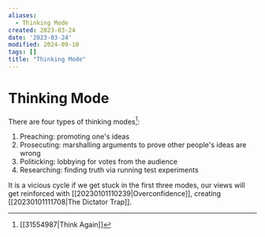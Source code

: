 ```yaml
---
aliases:
  - Thinking Mode
created: 2023-03-24
date: '2023-03-24'
modified: 2024-09-10
tags: []
title: "Thinking Mode"
---
```


# Thinking Mode

There are four types of thinking modes[^1]:

1. Preaching: promoting one's ideas
2. Prosecuting: marshalling arguments to prove other people's ideas are wrong
3. Politicking: lobbying for votes from the audience
4. Researching: finding truth via running test experiments

It is a vicious cycle if we get stuck in the first three modes, our views will get reinforced with [[20230101110239|Overconfidence]], creating [[20230101111708|The Dictator Trap]].

[^1]: [[31554987|Think Again]]